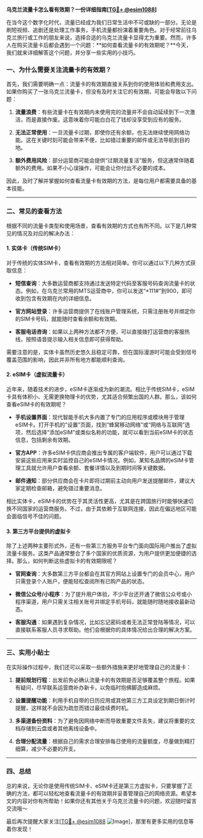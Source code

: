 **乌克兰流量卡怎么看有效期？一份详细指南[[TG💪+ @esim1088](https://t.me/s/esim1088)]**

在当今这个数字化时代，流量已经成为我们日常生活中不可或缺的一部分。无论是刷短视频、追剧还是处理工作事务，手机流量都扮演着重要角色。对于经常前往乌克兰旅行或工作的朋友来说，选择合适的乌克兰流量卡显得尤为重要。然而，许多人在购买流量卡后都会遇到一个问题：**如何查看流量卡的有效期呢？**今天，我们就来详细解答这个问题，并分享一些实用的小技巧。

### 一、为什么需要关注流量卡的有效期？

首先，我们需要明确一点：流量卡的有效期直接关系到你的使用体验和费用支出。如果你购买了一张乌克兰流量卡，但没有及时关注它的有效期，可能会导致以下问题：

1. **流量浪费**：有些流量卡在有效期内未使用完的流量并不会自动延续到下一次激活，而是直接作废。这意味着你可能白白花了钱却没享受到应有的服务。
   
2. **无法正常使用**：一旦流量卡过期，即使你还有余额，也无法继续使用网络功能。这在关键时刻可能会带来不便，比如错过重要的邮件或无法导航到目的地。

3. **额外费用风险**：部分运营商可能会提供“过期流量复活”服务，但这通常伴随着额外的费用。如果不小心误操作，可能会让你付出不必要的成本。

因此，及时了解并掌握如何查看流量卡有效期的方法，是每位用户都需要具备的基本技能。

---

### 二、常见的查看方法

根据不同的流量卡类型和使用场景，查看有效期的方式也有所不同。以下是几种常见的情况及对应的解决办法：

#### 1. 实体卡（传统SIM卡）

对于传统的实体SIM卡，查看有效期的方法相对简单。你可以通过以下几种方式获取信息：

- **短信查询**：大多数运营商都支持通过发送特定代码至客服号码查询流量卡的状态。例如，在乌克兰常用的MTS运营商中，你可以发送“*111#”到900，即可收到包含有效期在内的详细信息。
  
- **官方网站登录**：许多运营商提供了在线账户管理系统，只需注册账号并绑定你的SIM卡号码，就能随时查看余额和有效期。

- **客服电话咨询**：如果以上两种方法都不方便，可以直接拨打运营商的客服热线，按照语音提示输入相关信息即可获得帮助。

需要注意的是，实体卡虽然历史悠久且稳定可靠，但在国际漫游时可能会受到信号覆盖范围的影响，因此并非所有地方都能顺利查询。

#### 2. eSIM卡（虚拟流量卡）

近年来，随着技术的进步，eSIM卡逐渐成为新的潮流。相比于传统SIM卡，eSIM卡具有体积小、无需更换物理卡的优势，尤其适合频繁出国的人群。那么，该如何查看eSIM卡的有效期呢？

- **手机设置界面**：现代智能手机大多内置了专门的应用程序或模块用于管理eSIM卡。打开手机的“设置”页面，找到“蜂窝移动网络”或“网络与互联网”选项，然后选择“添加eSIM”或类似名称的功能，就可以看到当前eSIM卡的状态信息，包括剩余有效期。

- **官方APP**：许多eSIM卡供应商会推出专属的客户端软件，用户可以通过下载安装这些应用来实时监控自己的eSIM卡情况。例如，某知名品牌的eSIM卡管理工具就允许用户查看余额、套餐详情以及到期时间等关键数据。

- **邮件通知**：部分供应商会在卡片即将过期前主动向用户发送提醒邮件，建议大家定期检查邮箱，避免错过重要消息。

相比实体卡，eSIM卡的优势在于其灵活性更高，尤其是在跨国旅行时能够快速切换不同国家的运营商服务。不过，由于其依赖于互联网连接，因此在偏远地区可能会面临信号不佳的问题。

#### 3. 第三方平台提供的虚拟卡

除了上述两种主要形式外，还有一些第三方服务平台专门面向国际用户推出了虚拟流量卡服务。这类产品通常整合了多个国家的优质资源，为用户提供更加便捷的选择。那么，如何判断这些虚拟卡的有效期限呢？

- **官网查询**：大多数第三方平台都会在其官方网站上设置专门的会员中心，用户只需登录个人账户，便能轻松查阅所有已购产品的状态。

- **微信公众号/小程序**：为了提升用户体验，不少平台还开通了微信公众号或小程序渠道，用户只需关注相关账号并绑定手机号码，就能随时随地接收最新动态。

- **客服沟通**：如果遇到复杂情况，比如忘记密码或者无法正常登陆等情况，可以直接联系客服人员寻求帮助。他们会根据你的具体情况给出合理的解决方案。

---

### 三、实用小贴士

在实际操作过程中，我们还可以采取一些额外措施来更好地管理自己的流量卡：

1. **提前规划行程**：出发前务必确认流量卡的有效期是否足够覆盖整个旅程。如果有疑问，尽早联系运营商补办新卡，以免临时抱佛脚造成麻烦。

2. **设置提醒功能**：利用手机自带的日历应用或其他第三方工具设定到期日倒计时提醒，这样就不会因为疏忽而错过最佳续费时机。

3. **多渠道备份资料**：为了避免因网络中断而导致重要文件丢失，建议将重要的文档存储到云盘或者其他离线设备中。

4. **合理分配流量**：根据自己的需求合理安排每日使用的流量额度，尽量做到精打细算，减少不必要的开支。

---

### 四、总结

总的来说，无论你是使用传统SIM卡、eSIM卡还是第三方虚拟卡，只要掌握了正确的方法，都可以轻松地查看流量卡的有效期并妥善管理自己的网络资源。希望本文的内容对你有所帮助！如果你还有其他关于乌克兰流量卡的问题，欢迎随时留言交流哦～

最后再次提醒大家关注[[TG💪+ @esim1088](https://t.me/s/esim1088) ![Image](https://i.postimg.cc/4NQfJmqS/Snipaste-2025-05-13-00-14-12.png)]，那里有更多实用的信息等着你发现！